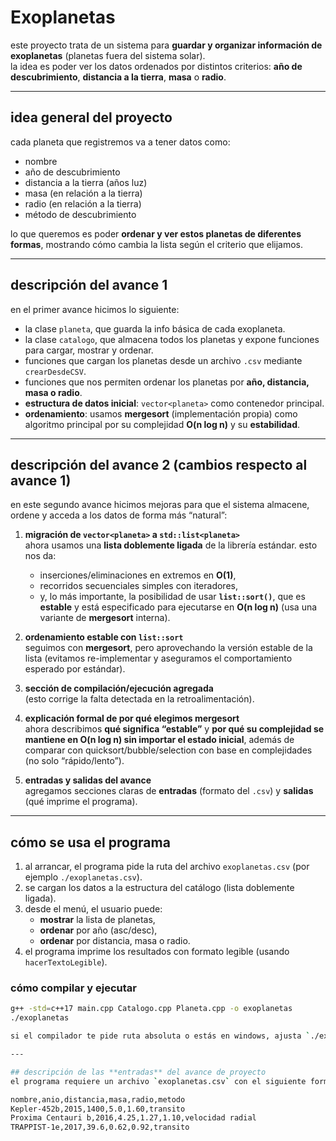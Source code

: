 # Exoplanetas

este proyecto trata de un sistema para **guardar y organizar información de exoplanetas** (planetas fuera del sistema solar).  
la idea es poder ver los datos ordenados por distintos criterios: **año de descubrimiento**, **distancia a la tierra**, **masa** o **radio**.

---

## idea general del proyecto
cada planeta que registremos va a tener datos como:  
- nombre  
- año de descubrimiento  
- distancia a la tierra (años luz)  
- masa (en relación a la tierra)  
- radio (en relación a la tierra)  
- método de descubrimiento  

lo que queremos es poder **ordenar y ver estos planetas de diferentes formas**, mostrando cómo cambia la lista según el criterio que elijamos.

---

## descripción del avance 1
en el primer avance hicimos lo siguiente:
- la clase `planeta`, que guarda la info básica de cada exoplaneta.  
- la clase `catalogo`, que almacena todos los planetas y expone funciones para cargar, mostrar y ordenar.  
- funciones que cargan los planetas desde un archivo `.csv` mediante `crearDesdeCSV`.  
- funciones que nos permiten ordenar los planetas por **año, distancia, masa o radio**.  
- **estructura de datos inicial**: `vector<planeta>` como contenedor principal.  
- **ordenamiento**: usamos **mergesort** (implementación propia) como algoritmo principal por su complejidad **O(n log n)** y su **estabilidad**.

---

## descripción del avance 2 (cambios respecto al avance 1)
en este segundo avance hicimos mejoras para que el sistema almacene, ordene y acceda a los datos de forma más “natural”:

1. **migración de `vector<planeta>` a `std::list<planeta>`**  
   ahora usamos una **lista doblemente ligada** de la librería estándar. esto nos da:
   - inserciones/eliminaciones en extremos en **O(1)**,  
   - recorridos secuenciales simples con iteradores,  
   - y, lo más importante, la posibilidad de usar **`list::sort()`**, que es **estable** y está especificado para ejecutarse en **O(n log n)** (usa una variante de **mergesort** interna).

2. **ordenamiento estable con `list::sort`**  
   seguimos con **mergesort**, pero aprovechando la versión estable de la lista (evitamos re-implementar y aseguramos el comportamiento esperado por estándar).

3. **sección de compilación/ejecución agregada**  
   (esto corrige la falta detectada en la retroalimentación).

4. **explicación formal de por qué elegimos mergesort**  
   ahora describimos **qué significa “estable”** y **por qué su complejidad se mantiene en O(n log n) sin importar el estado inicial**, además de comparar con quicksort/bubble/selection con base en complejidades (no solo “rápido/lento”).

5. **entradas y salidas del avance**  
   agregamos secciones claras de **entradas** (formato del `.csv`) y **salidas** (qué imprime el programa).

---

## cómo se usa el programa
1. al arrancar, el programa pide la ruta del archivo `exoplanetas.csv` (por ejemplo `./exoplanetas.csv`).  
2. se cargan los datos a la estructura del catálogo (lista doblemente ligada).  
3. desde el menú, el usuario puede:
   - **mostrar** la lista de planetas,  
   - **ordenar** por año (asc/desc),  
   - **ordenar** por distancia, masa o radio.  
4. el programa imprime los resultados con formato legible (usando `hacerTextoLegible`).

### cómo compilar y ejecutar

```bash
g++ -std=c++17 main.cpp Catalogo.cpp Planeta.cpp -o exoplanetas
./exoplanetas

si el compilador te pide ruta absoluta o estás en windows, ajusta `./exoplanetas` por `exoplanetas.exe`.

---

## descripción de las **entradas** del avance de proyecto
el programa requiere un archivo `exoplanetas.csv` con el siguiente formato (cabecera + valores separados por coma):

nombre,anio,distancia,masa,radio,metodo
Kepler-452b,2015,1400,5.0,1.60,transito
Proxima Centauri b,2016,4.25,1.27,1.10,velocidad radial
TRAPPIST-1e,2017,39.6,0.62,0.92,transito


